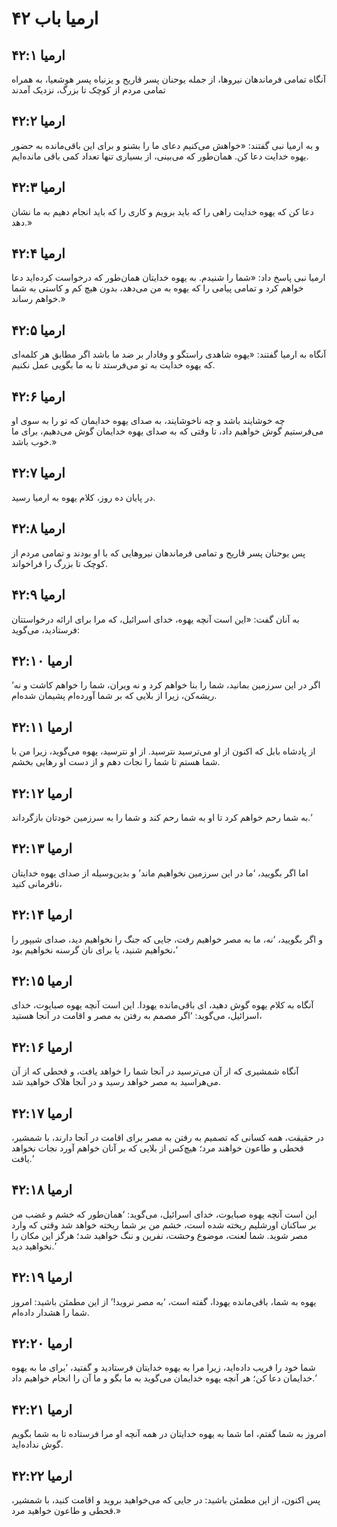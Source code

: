 # ارمیا باب ۴۲

## ارمیا ۴۲:۱
آنگاه تمامی فرماندهان نیروها، از جمله یوحنان پسر قاریح و یزنیاه پسر هوشعیا، به همراه تمامی مردم از کوچک تا بزرگ، نزدیک آمدند

## ارمیا ۴۲:۲
و به ارمیا نبی گفتند: «خواهش می‌کنیم دعای ما را بشنو و برای این باقی‌مانده به حضور یهوه خدایت دعا کن. همان‌طور که می‌بینی، از بسیاری تنها تعداد کمی باقی مانده‌ایم.

## ارمیا ۴۲:۳
دعا کن که یهوه خدایت راهی را که باید برویم و کاری را که باید انجام دهیم به ما نشان دهد.»

## ارمیا ۴۲:۴
ارمیا نبی پاسخ داد: «شما را شنیدم. به یهوه خدایتان همان‌طور که درخواست کرده‌اید دعا خواهم کرد و تمامی پیامی را که یهوه به من می‌دهد، بدون هیچ کم و کاستی به شما خواهم رساند.»

## ارمیا ۴۲:۵
آنگاه به ارمیا گفتند: «یهوه شاهدی راستگو و وفادار بر ضد ما باشد اگر مطابق هر کلمه‌ای که یهوه خدایت به تو می‌فرستد تا به ما بگویی عمل نکنیم.

## ارمیا ۴۲:۶
چه خوشایند باشد و چه ناخوشایند، به صدای یهوه خدایمان که تو را به سوی او می‌فرستیم گوش خواهیم داد، تا وقتی که به صدای یهوه خدایمان گوش می‌دهیم، برای ما خوب باشد.»

## ارمیا ۴۲:۷
در پایان ده روز، کلام یهوه به ارمیا رسید.

## ارمیا ۴۲:۸
پس یوحنان پسر قاریح و تمامی فرماندهان نیروهایی که با او بودند و تمامی مردم از کوچک تا بزرگ را فراخواند.

## ارمیا ۴۲:۹
به آنان گفت: «این است آنچه یهوه، خدای اسرائیل، که مرا برای ارائه درخواستتان فرستادید، می‌گوید:

## ارمیا ۴۲:۱۰
‘اگر در این سرزمین بمانید، شما را بنا خواهم کرد و نه ویران، شما را خواهم کاشت و نه ریشه‌کن، زیرا از بلایی که بر شما آورده‌ام پشیمان شده‌ام.

## ارمیا ۴۲:۱۱
از پادشاه بابل که اکنون از او می‌ترسید نترسید. از او نترسید، یهوه می‌گوید، زیرا من با شما هستم تا شما را نجات دهم و از دست او رهایی بخشم.

## ارمیا ۴۲:۱۲
به شما رحم خواهم کرد تا او به شما رحم کند و شما را به سرزمین خودتان بازگرداند.’

## ارمیا ۴۲:۱۳
اما اگر بگویید، ‘ما در این سرزمین نخواهیم ماند’ و بدین‌وسیله از صدای یهوه خدایتان نافرمانی کنید،

## ارمیا ۴۲:۱۴
و اگر بگویید، ‘نه، ما به مصر خواهیم رفت، جایی که جنگ را نخواهیم دید، صدای شیپور را نخواهیم شنید، یا برای نان گرسنه نخواهیم بود،’

## ارمیا ۴۲:۱۵
آنگاه به کلام یهوه گوش دهید، ای باقی‌مانده یهودا. این است آنچه یهوه صبایوت، خدای اسرائیل، می‌گوید: ‘اگر مصمم به رفتن به مصر و اقامت در آنجا هستید،

## ارمیا ۴۲:۱۶
آنگاه شمشیری که از آن می‌ترسید در آنجا شما را خواهد یافت، و قحطی که از آن می‌هراسید به مصر خواهد رسید و در آنجا هلاک خواهید شد.

## ارمیا ۴۲:۱۷
در حقیقت، همه کسانی که تصمیم به رفتن به مصر برای اقامت در آنجا دارند، با شمشیر، قحطی و طاعون خواهند مرد؛ هیچ‌کس از بلایی که بر آنان خواهم آورد نجات نخواهد یافت.’

## ارمیا ۴۲:۱۸
این است آنچه یهوه صبایوت، خدای اسرائیل، می‌گوید: ‘همان‌طور که خشم و غضب من بر ساکنان اورشلیم ریخته شده است، خشم من بر شما ریخته خواهد شد وقتی که وارد مصر شوید. شما لعنت، موضوع وحشت، نفرین و ننگ خواهید شد؛ هرگز این مکان را نخواهید دید.’

## ارمیا ۴۲:۱۹
یهوه به شما، باقی‌مانده یهودا، گفته است، ‘به مصر نروید!’ از این مطمئن باشید: امروز شما را هشدار داده‌ام.

## ارمیا ۴۲:۲۰
شما خود را فریب داده‌اید، زیرا مرا به یهوه خدایتان فرستادید و گفتید، ‘برای ما به یهوه خدایمان دعا کن؛ هر آنچه یهوه خدایمان می‌گوید به ما بگو و ما آن را انجام خواهیم داد.’

## ارمیا ۴۲:۲۱
امروز به شما گفتم، اما شما به یهوه خدایتان در همه آنچه او مرا فرستاده تا به شما بگویم گوش نداده‌اید.

## ارمیا ۴۲:۲۲
پس اکنون، از این مطمئن باشید: در جایی که می‌خواهید بروید و اقامت کنید، با شمشیر، قحطی و طاعون خواهید مرد.»
